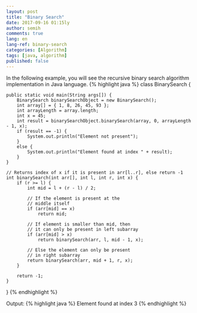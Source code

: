 ```yaml
---
layout: post
title: "Binary Search"
date: 2017-09-16 01:15ly
author: semih
comments: true
lang: en
lang-ref: binary-search
categories: [Algorithm]
tags: [java, algorithm]
published: false
---
```

In the following example, you will see the recursive binary search algorithm implementation in Java language.
{% highlight java %}
class BinarySearch {

	public static void main(String args[]) {
		BinarySearch binarySearchObject = new BinarySearch();
		int array[] = { 1, 8, 26, 45, 93 };
		int arrayLength = array.length;
		int x = 45;
		int result = binarySearchObject.binarySearch(array, 0, arrayLength - 1, x);
		if (result == -1) {
			System.out.println("Element not present");
		}
		else {
			System.out.println("Element found at index " + result);
		}
	}
	
	// Returns index of x if it is present in arr[l..r], else return -1
	int binarySearch(int arr[], int l, int r, int x) {
		if (r >= l) {
			int mid = l + (r - l) / 2;

			// If the element is present at the
			// middle itself
			if (arr[mid] == x)
				return mid;

			// If element is smaller than mid, then
			// it can only be present in left subarray
			if (arr[mid] > x)
				return binarySearch(arr, l, mid - 1, x);

			// Else the element can only be present
			// in right subarray
			return binarySearch(arr, mid + 1, r, x);
		}

		return -1;
	}
}
{% endhighlight %}

Output:
{% highlight java %}
Element found at index 3
{% endhighlight %}
